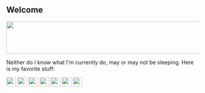 ## Welcome 

<!--
**VXGN/VXGN** is a ✨ _special_ ✨ repository because its `README.md` (this file) appears on your GitHub profile.
-->
<img src="https://media1.tenor.com/m/MoqGXSD1T3sAAAAC/corsair-frenchie.gif" width="800" height="85" autoplay loop>
<p>Neither do I know what I'm currently do, may or may not be sleeping. Here is my favorite stuff: <p>
<img src="https://cdn.jsdelivr.net/gh/devicons/devicon@latest/icons/linux/linux-original.svg" width="25" height="25"/>
<img src="https://cdn.jsdelivr.net/gh/devicons/devicon@latest/icons/bash/bash-original.svg" width="25" height="25"/>
<img src="https://cdn.jsdelivr.net/gh/devicons/devicon@latest/icons/docker/docker-plain.svg" width="25" height="25"/> 
<img src="https://cdn.jsdelivr.net/gh/devicons/devicon@latest/icons/python/python-original.svg" width="25" height="25"/>
<img src="https://cdn.jsdelivr.net/gh/devicons/devicon@latest/icons/portainer/portainer-original.svg" width="25" height="25"/>
<img src="https://cdn.jsdelivr.net/gh/devicons/devicon@latest/icons/nano/nano-plain.svg" width="25" height="25"/>
<img src="https://cdn.jsdelivr.net/gh/devicons/devicon@latest/icons/debian/debian-original.svg" width="25" height="25"/>
